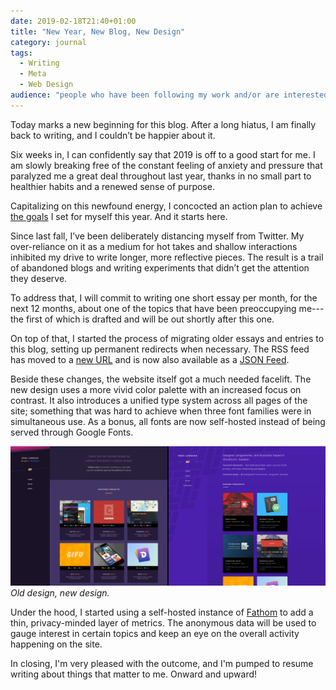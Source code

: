 ```yaml
---
date: 2019-02-18T21:40+01:00
title: "New Year, New Blog, New Design"
category: journal
tags:
  - Writing
  - Meta
  - Web Design
audience: "people who have been following my work and/or are interested in independent blogging"
---
```


Today marks a new beginning for this blog. After a long hiatus, I am finally back to writing, and I couldn’t be happier about it.

Six weeks in, I can confidently say that 2019 is off to a good start for me. I am slowly breaking free of the constant feeling of anxiety and pressure that paralyzed me a great deal throughout last year, thanks in no small part to healthier habits and a renewed sense of purpose.

Capitalizing on this newfound energy, I concocted an action plan to achieve [the goals] I set for myself this year. And it starts here.

Since last fall, I’ve been deliberately distancing myself from Twitter. My over-reliance on it as a medium for hot takes and shallow interactions inhibited my drive to write longer, more reflective pieces. The result is a trail of abandoned blogs and writing experiments that didn’t get the attention they deserve.

To address that, I will commit to writing one short essay per month, for the next 12 months, about one of the topics that have been preoccupying me---the first of which is drafted and will be out shortly after this one.

On top of that, I started the process of migrating older essays and entries to this blog, setting up permanent redirects when necessary. The RSS feed has moved to a [new URL][RSS] and is now also available as a [JSON Feed][JSON].

Beside these changes, the website itself got a much needed facelift. The new design uses a more vivid color palette with an increased focus on contrast. It also introduces a unified type system across all pages of the site; something that was hard to achieve when three font families were in simultaneous use. As a bonus, all fonts are now self-hosted instead of being served through Google Fonts.

![Old vs. New Design](old-new-design.jpg) _Old design, new design._

Under the hood, I started using a self-hosted instance of [Fathom] to add a thin, privacy-minded layer of metrics. The anonymous data will be used to gauge interest in certain topics and keep an eye on the overall activity happening on the site.

In closing, I'm very pleased with the outcome, and I'm pumped to resume writing about things that matter to me. Onward and upward!

[RSS]: /feed.xml
[JSON]: /feed.json
[Fathom]: https://usefathom.com/
[the goals]: https://widegamut.club/@kaishin/101341226283154612
